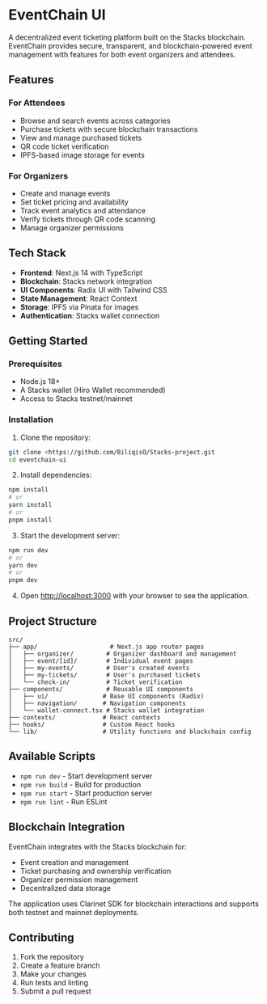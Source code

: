 # EventChain UI

A decentralized event ticketing platform built on the Stacks blockchain. EventChain provides secure, transparent, and blockchain-powered event management with features for both event organizers and attendees.

## Features

### For Attendees

- Browse and search events across categories
- Purchase tickets with secure blockchain transactions
- View and manage purchased tickets
- QR code ticket verification
- IPFS-based image storage for events

### For Organizers

- Create and manage events
- Set ticket pricing and availability
- Track event analytics and attendance
- Verify tickets through QR code scanning
- Manage organizer permissions

## Tech Stack

- **Frontend**: Next.js 14 with TypeScript
- **Blockchain**: Stacks network integration
- **UI Components**: Radix UI with Tailwind CSS
- **State Management**: React Context
- **Storage**: IPFS via Pinata for images
- **Authentication**: Stacks wallet connection

## Getting Started

### Prerequisites

- Node.js 18+
- A Stacks wallet (Hiro Wallet recommended)
- Access to Stacks testnet/mainnet

### Installation

1. Clone the repository:

```bash
git clone <https://github.com/BiliqisO/Stacks-project.git
cd eventchain-ui
```

2. Install dependencies:

```bash
npm install
# or
yarn install
# or
pnpm install
```

3. Start the development server:

```bash
npm run dev
# or
yarn dev
# or
pnpm dev
```

4. Open [http://localhost:3000](http://localhost:3000) with your browser to see the application.

## Project Structure

```
src/
├── app/                    # Next.js app router pages
│   ├── organizer/         # Organizer dashboard and management
│   ├── event/[id]/        # Individual event pages
│   ├── my-events/         # User's created events
│   ├── my-tickets/        # User's purchased tickets
│   └── check-in/          # Ticket verification
├── components/            # Reusable UI components
│   ├── ui/               # Base UI components (Radix)
│   ├── navigation/       # Navigation components
│   └── wallet-connect.tsx # Stacks wallet integration
├── contexts/             # React contexts
├── hooks/                # Custom React hooks
└── lib/                  # Utility functions and blockchain config
```

## Available Scripts

- `npm run dev` - Start development server
- `npm run build` - Build for production
- `npm run start` - Start production server
- `npm run lint` - Run ESLint

## Blockchain Integration

EventChain integrates with the Stacks blockchain for:

- Event creation and management
- Ticket purchasing and ownership verification
- Organizer permission management
- Decentralized data storage

The application uses Clarinet SDK for blockchain interactions and supports both testnet and mainnet deployments.

## Contributing

1. Fork the repository
2. Create a feature branch
3. Make your changes
4. Run tests and linting
5. Submit a pull request
